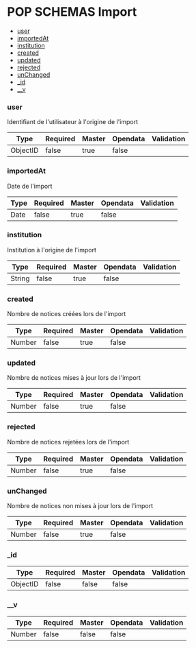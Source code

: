 # POP SCHEMAS Import

- [user](/doc/Import.md#user)
- [importedAt](/doc/Import.md#importedAt)
- [institution](/doc/Import.md#institution)
- [created](/doc/Import.md#created)
- [updated](/doc/Import.md#updated)
- [rejected](/doc/Import.md#rejected)
- [unChanged](/doc/Import.md#unChanged)
- [_id](/doc/Import.md#_id)
- [__v](/doc/Import.md#__v)
### user
Identifiant de l'utilisateur à l'origine de l'import


|Type|Required|Master|Opendata|Validation|
|----|--------|------|--------|------|
|ObjectID|false|true|false||

### importedAt
Date de l'import 


|Type|Required|Master|Opendata|Validation|
|----|--------|------|--------|------|
|Date|false|true|false||

### institution
Institution à l'origine de l'import


|Type|Required|Master|Opendata|Validation|
|----|--------|------|--------|------|
|String|false|true|false||

### created
Nombre de notices créées lors de l'import


|Type|Required|Master|Opendata|Validation|
|----|--------|------|--------|------|
|Number|false|true|false||

### updated
Nombre de notices mises à jour lors de l'import


|Type|Required|Master|Opendata|Validation|
|----|--------|------|--------|------|
|Number|false|true|false||

### rejected
Nombre de notices rejetées lors de l'import


|Type|Required|Master|Opendata|Validation|
|----|--------|------|--------|------|
|Number|false|true|false||

### unChanged
Nombre de notices non mises à jour lors de l'import


|Type|Required|Master|Opendata|Validation|
|----|--------|------|--------|------|
|Number|false|true|false||

### _id



|Type|Required|Master|Opendata|Validation|
|----|--------|------|--------|------|
|ObjectID|false|false|false||

### __v



|Type|Required|Master|Opendata|Validation|
|----|--------|------|--------|------|
|Number|false|false|false||
